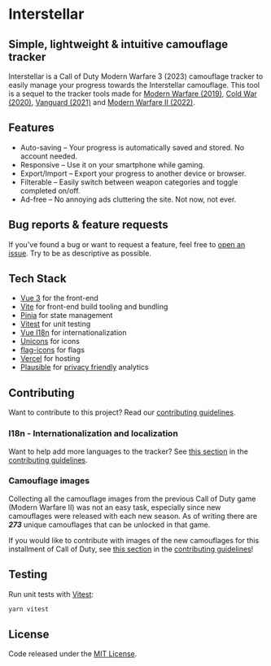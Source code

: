 # Interstellar

## Simple, lightweight & intuitive camouflage tracker

Interstellar is a Call of Duty Modern Warfare 3 (2023) camouflage tracker to easily manage your progress towards the Interstellar camouflage. This tool is a sequel to the tracker tools made for [Modern Warfare (2019)](https://damascus.vercel.app/), [Cold War (2020)](https://coldwar.vercel.app/), [Vanguard (2021)](https://vanguard.emca.app/) and [Modern Warfare II (2022)](https://orion.emca.app/).

## Features

- Auto-saving – Your progress is automatically saved and stored. No account needed.
- Responsive – Use it on your smartphone while gaming.
- Export/Import – Export your progress to another device or browser.
- Filterable – Easily switch between weapon categories and toggle completed on/off.
- Ad-free – No annoying ads cluttering the site. Not now, not ever.

## Bug reports & feature requests

If you've found a bug or want to request a feature, feel free to [open an issue](https://github.com/carlssonemil/interstellar/issues/new). Try to be as descriptive as possible.

## Tech Stack

- [Vue 3](https://vuejs.org/) for the front-end
- [Vite](https://vitejs.dev/) for front-end build tooling and bundling
- [Pinia](https://pinia.vuejs.org/) for state management
- [Vitest](https://vitest.dev/) for unit testing
- [Vue I18n](https://kazupon.github.io/vue-i18n/) for internationalization
- [Unicons](https://iconscout.com/unicons) for icons
- [flag-icons](https://github.com/lipis/flag-icons) for flags
- [Vercel](https://vercel.com/) for hosting
- [Plausible](https://plausible.io/) for [privacy friendly](https://plausible.io/privacy-focused-web-analytics) analytics

## Contributing

Want to contribute to this project? Read our [contributing guidelines](https://github.com/carlssonemil/interstellar/blob/main/CONTRIBUTING.md).

### I18n - Internationalization and localization

Want to help add more languages to the tracker? See [this section](https://github.com/carlssonemil/interstellar/blob/main/CONTRIBUTING.md#i18n---internationalization-and-localization) in the [contributing guidelines](https://github.com/carlssonemil/interstellar/blob/main/CONTRIBUTING.md).

### Camouflage images

Collecting all the camouflage images from the previous Call of Duty game (Modern Warfare II) was not an easy task, especially since new camouflages were released with each new season. As of writing there are ***273*** unique camouflages that can be unlocked in that game.

If you would like to contribute with images of the new camouflages for this installment of Call of Duty, see [this section](https://github.com/carlssonemil/interstellar/blob/main/CONTRIBUTING.md#camouflage-images) in the [contributing guidelines](https://github.com/carlssonemil/interstellar/blob/main/CONTRIBUTING.md)!

## Testing

Run unit tests with [Vitest](https://vitest.dev/):
```sh
yarn vitest
```

## License

Code released under the [MIT License](https://github.com/carlssonemil/interstellar/blob/main/LICENSE).
